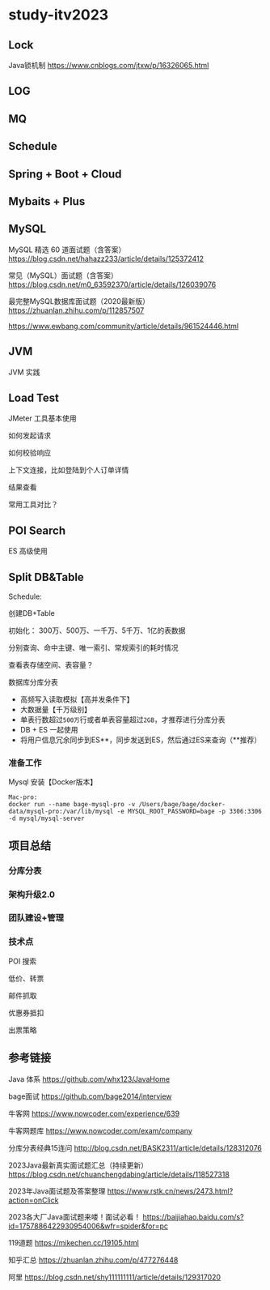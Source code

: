 # study-itv2023 #

## Lock 

Java锁机制 https://www.cnblogs.com/jtxw/p/16326065.html





## LOG





## MQ

## Schedule

## Spring + Boot + Cloud 

## Mybaits + Plus 

## MySQL

MySQL 精选 60 道面试题（含答案） https://blog.csdn.net/hahazz233/article/details/125372412

常见（MySQL）面试题（含答案） https://blog.csdn.net/m0_63592370/article/details/126039076

最完整MySQL数据库面试题（2020最新版）https://zhuanlan.zhihu.com/p/112857507

https://www.ewbang.com/community/article/details/961524446.html



## JVM 

JVM 实践 

## 

## Load Test 

JMeter 工具基本使用

如何发起请求

如何校验响应

上下文连接，比如登陆到个人订单详情

结果查看

常用工具对比？



## POI Search

ES 高级使用



## Split DB&Table

Schedule:

创建DB+Table

初始化： 300万、500万、一千万、5千万、1亿的表数据

分别查询、命中主键、唯一索引、常规索引的耗时情况



查看表存储空间、表容量？



数据库分库分表

- 高频写入读取模拟【高并发条件下】
- 大数据量【千万级别】
- 单表行数超过`500万`行或者单表容量超过`2GB`，才推荐进行分库分表
- DB + ES 一起使用
- 将用户信息冗余同步到ES**，同步发送到ES，然后通过ES来查询（**推荐）



### 准备工作

Mysql 安装【Docker版本】

```
Mac-pro:	
docker run --name bage-mysql-pro -v /Users/bage/bage/docker-data/mysql-pro:/var/lib/mysql -e MYSQL_ROOT_PASSWORD=bage -p 3306:3306 -d mysql/mysql-server
```





## 项目总结

### 分库分表

### 架构升级2.0

### 团队建设+管理

### 技术点

POI 搜索

低价、转票

邮件抓取

优惠券抵扣

出票策略



## 参考链接

Java 体系 https://github.com/whx123/JavaHome

bage面试 https://github.com/bage2014/interview

牛客网 https://www.nowcoder.com/experience/639

牛客网题库 https://www.nowcoder.com/exam/company

分库分表经典15连问 http://blog.csdn.net/BASK2311/article/details/128312076

2023Java最新真实面试题汇总（持续更新）https://blog.csdn.net/chuanchengdabing/article/details/118527318

2023年Java面试题及答案整理 https://www.rstk.cn/news/2473.html?action=onClick

2023各大厂Java面试题来喽！面试必看！ https://baijiahao.baidu.com/s?id=1757886422930954006&wfr=spider&for=pc

119道题 https://mikechen.cc/19105.html

知乎汇总 https://zhuanlan.zhihu.com/p/477276448

阿里 https://blog.csdn.net/shy111111111/article/details/129317020